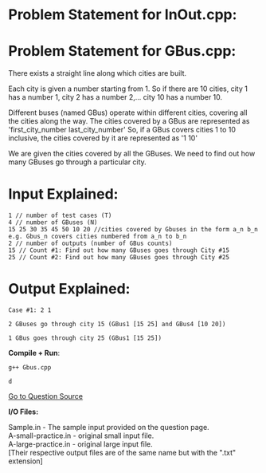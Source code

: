 # Problem Statement for InOut.cpp:  

# Problem Statement for GBus.cpp:  
There exists a straight line along which cities are built.

Each city is given a number starting from 1. So if there are 10 cities, city 1 has a number 1, city 2 has a number 2,... city 10 has a number 10.

Different buses (named GBus) operate within different cities, covering all the cities along the way. The cities covered by a GBus are represented as 'first_city_number last_city_number' So, if a GBus covers cities 1 to 10 inclusive, the cities covered by it are represented as '1 10'

We are given the cities covered by all the GBuses. We need to find out how many GBuses go through a particular city.

# Input Explained:

```
1 // number of test cases (T)
4 // number of GBuses (N)
15 25 30 35 45 50 10 20 //cities covered by Gbuses in the form a_n b_n e.g. Gbus_n covers cities numbered from a_n to b_n
2 // number of outputs (number of GBus counts)
15 // Count #1: Find out how many GBuses goes through City #15
25 // Count #2: Find out how many GBuses goes through City #25
```

# Output Explained:

```
Case #1: 2 1

2 GBuses go through city 15 (GBus1 [15 25] and GBus4 [10 20])

1 GBus goes through city 25 (GBus1 [15 25])
```

**Compile + Run**:  

`g++ Gbus.cpp`  

`d`  

[Go to Question Source](https://code.google.com/codejam/contest/4374486/dashboard)   

**I/O Files:**  

Sample.in - The sample input provided on the question page.  
A-small-practice.in - original small input file.   
A-large-practice.in - original large input file.   
[Their respective output files are of the same name but with the ".txt" extension]  
